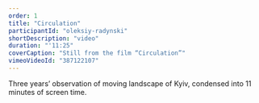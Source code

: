 ```yaml
---
order: 1
title: "Circulation"
participantId: "oleksiy-radynski"
shortDescription: "video"
duration: "'11:25"
coverCaption: "Still from the film “Circulation”"
vimeoVideoId: "387122107"
---
```


Three years’ observation of moving landscape of Kyiv, condensed into 11 minutes of screen time.
